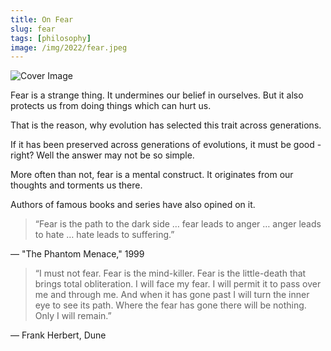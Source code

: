 ```yaml
---
title: On Fear
slug: fear
tags: [philosophy]
image: /img/2022/fear.jpeg
---
```


![Cover Image](/img/2022/fear.jpeg)

Fear is a strange thing. It undermines our belief in ourselves. But it also protects us from doing things which can hurt us. 

That is the reason, why evolution has selected this trait across generations.

If it has been preserved across generations of evolutions, it must be good - right? Well the answer may not be so simple.

More often than not, fear is a mental construct. It originates from our thoughts and torments us there.

Authors of famous books and series have also opined on it.

> “Fear is the path to the dark side … fear leads to anger … anger leads to hate … hate leads to suffering.” 

— "The Phantom Menace," 1999


> “I must not fear. Fear is the mind-killer. Fear is the little-death that brings total obliteration. I will face my fear. I will permit it to pass over me and through me. And when it has gone past I will turn the inner eye to see its path. Where the fear has gone there will be nothing. Only I will remain.”

― Frank Herbert, Dune 